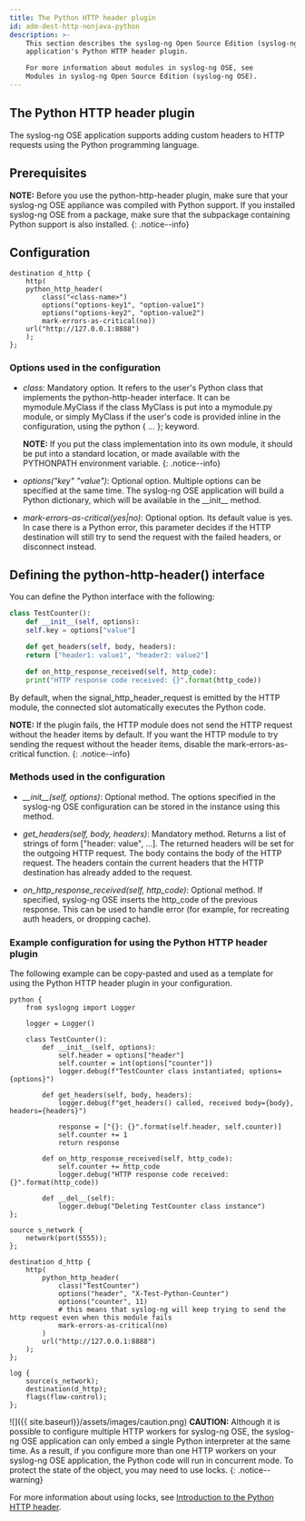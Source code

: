 ```yaml
---
title: The Python HTTP header plugin
id: adm-dest-http-nonjava-python
description: >-
    This section describes the syslog-ng Open Source Edition (syslog-ng OSE)
    application's Python HTTP header plugin.

    For more information about modules in syslog-ng OSE, see
    Modules in syslog-ng Open Source Edition (syslog-ng OSE).
---
```


## The Python HTTP header plugin

The syslog-ng OSE application supports adding custom headers to HTTP
requests using the Python programming language.

## Prerequisites

**NOTE:** Before you use the python-http-header plugin, make sure that your
syslog-ng OSE appliance was compiled with Python support. If you
installed syslog-ng OSE from a package, make sure that the subpackage
containing Python support is also installed.
{: .notice--info}

## Configuration

```config
destination d_http {
    http(
    python_http_header(
        class("<class-name>")
        options("options-key1", "option-value1")
        options("options-key2", "option-value2")
        mark-errors-as-critical(no))
    url("http://127.0.0.1:8888")
    );
};
```

### Options used in the configuration

- *class*: Mandatory option. It refers to the user\'s Python class that
    implements the python-http-header interface. It can be
    mymodule.MyClass if the class MyClass is put into a mymodule.py
    module, or simply MyClass if the user\'s code is provided inline in
    the configuration, using the python { \... }; keyword.

    **NOTE:** If you put the class implementation into its own module, it
    should be put into a standard location, or made available with the
    PYTHONPATH environment variable.
    {: .notice--info}

- *options(\"key\" \"value\")*: Optional option. Multiple options can be
    specified at the same time. The syslog-ng OSE application will build
    a Python dictionary, which will be available in the \_\_init\_\_
    method.

- *mark-errors-as-critical(yes\|no)*: Optional option. Its default value
    is yes. In case there is a Python error, this parameter decides if
    the HTTP destination will still try to send the request with the
    failed headers, or disconnect instead.

## Defining the python-http-header() interface

You can define the Python interface with the following:

```python
class TestCounter():
    def __init__(self, options):
    self.key = options["value"]

    def get_headers(self, body, headers):
    return ["header1: value1", "header2: value2"]

    def on_http_response_received(self, http_code):
    print("HTTP response code received: {}".format(http_code))
```

By default, when the signal_http_header_request is emitted by the
HTTP module, the connected slot automatically executes the Python code.

**NOTE:** If the plugin fails, the HTTP module does not send the HTTP
request without the header items by default. If you want the HTTP module
to try sending the request without the header items, disable the
mark-errors-as-critical function.
{: .notice--info}

### Methods used in the configuration

- *\_\_init\_\_(self, options)*: Optional method. The options specified
    in the syslog-ng OSE configuration can be stored in the instance
    using this method.

- *get\_headers(self, body, headers)*: Mandatory method. Returns a list
    of strings of form \[\"header: value\", \...\]. The returned headers
    will be set for the outgoing HTTP request. The body contains the
    body of the HTTP request. The headers contain the current headers
    that the HTTP destination has already added to the request.

- *on\_http\_response\_received(self, http\_code)*: Optional method. If
    specified, syslog-ng OSE inserts the http\_code of the previous
    response. This can be used to handle error (for example, for
    recreating auth headers, or dropping cache).

### Example configuration for using the Python HTTP header plugin

The following example can be copy-pasted and used as a template for
using the Python HTTP header plugin in your configuration.

```config
python {
    from syslogng import Logger
                                            
    logger = Logger()
                                            
    class TestCounter():
        def __init__(self, options):
            self.header = options["header"]
            self.counter = int(options["counter"])
            logger.debug(f"TestCounter class instantiated; options={options}")
                                            
        def get_headers(self, body, headers):
            logger.debug(f"get_headers() called, received body={body}, headers={headers}")
                                            
            response = ["{}: {}".format(self.header, self.counter)]
            self.counter += 1
            return response
                                            
        def on_http_response_received(self, http_code):
            self.counter += http_code
            logger.debug("HTTP response code received: {}".format(http_code))
                                            
        def __del__(self):
            logger.debug("Deleting TestCounter class instance")
};

source s_network {
    network(port(5555));
};
                                        
destination d_http {
    http(
        python_http_header(
            class("TestCounter")
            options("header", "X-Test-Python-Counter")
            options("counter", 11)
            # this means that syslog-ng will keep trying to send the http request even when this module fails
            mark-errors-as-critical(no)
        )
        url("http://127.0.0.1:8888")
    );
};
                                        
log {
    source(s_network);
    destination(d_http);
    flags(flow-control);
};
```

![]({{ site.baseurl}}/assets/images/caution.png) **CAUTION:**
Although it is possible to configure multiple HTTP workers for syslog-ng OSE,
the syslog-ng OSE application can only embed a single Python interpreter at
the same time. As a result, if you configure more than one HTTP workers on
your syslog-ng OSE application, the Python code will run in concurrent mode.
To protect the state of the object, you may need to use locks.
{: .notice--warning}

For more information about using locks, see [Introduction to the Python HTTP header](https://www.syslog-ng.com/community/b/blog/posts/introduction-to-the-python-http-header).
